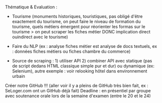 Thématique & Evaluation :

- Tourisme (monuments historiques, touristiques, pas obligé d'être exactement du tourisme, on peut faire le niveau de formation du tourisme, quels métiers émergent pour réorienter les formas sur le tourisme > on peut scraper les fiches métier DONC implication direct ouindirect avec le tourisme)

- Faire du NLP (ex : analyse fiches métier est analyse de docs textuels, ex : données fiches métiers ou fiches chambre du commerce)

- Source de scraping : 1) utiliser API 2) combiner API avec statique (pas de script dedans HTML classique simple pur et dur) ou dynamique (ex: Selenium), autre exemple : voir relooking hôtel dans environnement urbain

Créer notre GitHub !!! (aller voir il y a pleins de GitHub très bien fait, ex : SeLoger.com ont un GitHub déjà fait)
Deadline : en présentiel par groupe avec soutenance orale lors de la semaine d'examen (entre le 20 et le 24)

